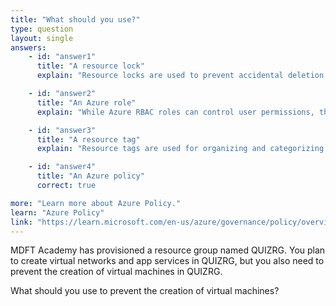 ```yaml
---
title: "What should you use?"
type: question
layout: single
answers:
    - id: "answer1"
      title: "A resource lock"
      explain: "Resource locks are used to prevent accidental deletion or modification of resources, but they cannot selectively prevent the creation of specific resource types while allowing others."

    - id: "answer2"
      title: "An Azure role"
      explain: "While Azure RBAC roles can control user permissions, they are focused on managing user actions rather than enforcing resource deployment rules. Roles control who can perform actions, not what types of resources can be created."

    - id: "answer3"
      title: "A resource tag"
      explain: "Resource tags are used for organizing and categorizing resources. They are metadata elements that cannot prevent or control resource creation."

    - id: "answer4"
      title: "An Azure policy"
      correct: true

more: "Learn more about Azure Policy."
learn: "Azure Policy"
link: "https://learn.microsoft.com/en-us/azure/governance/policy/overview"
---
```


MDFT Academy has provisioned a resource group named QUIZRG. You plan to create virtual networks and app services in QUIZRG, but you also need to prevent the creation of virtual machines in QUIZRG. 

What should you use to prevent the creation of virtual machines?